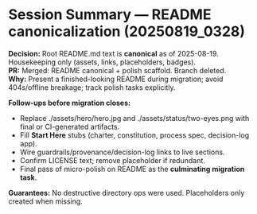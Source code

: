 # Session Summary — README canonicalization (20250819_0328)

**Decision:** Root README.md text is **canonical** as of 2025-08-19.  Housekeeping only (assets, links, placeholders, badges).  
**PR:** Merged: README canonical + polish scaffold.  Branch deleted.  
**Why:** Present a finished-looking README during migration; avoid 404s/offline breakage; track polish tasks explicitly.  

**Follow-ups before migration closes:**
- Replace ./assets/hero/hero.jpg and ./assets/status/two-eyes.png with final or CI-generated artifacts.  
- Fill **Start Here** stubs (charter, constitution, process spec, decision-log app).  
- Wire guardrails/provenance/decision-log links to live sections.  
- Confirm LICENSE text; remove placeholder if redundant.  
- Final pass of micro-polish on README as the **culminating migration task**.  

**Guarantees:** No destructive directory ops were used.  Placeholders only created when missing.  
